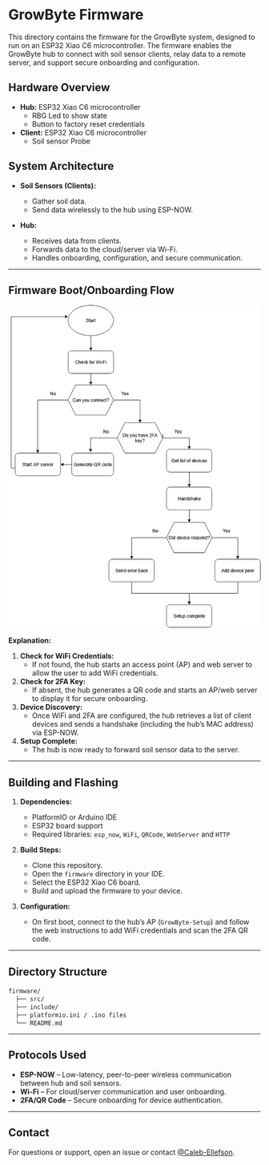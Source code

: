 # GrowByte Firmware

This directory contains the firmware for the GrowByte system, designed to run on an ESP32 Xiao C6 microcontroller. The firmware enables the GrowByte hub to connect with soil sensor clients, relay data to a remote server, and support secure onboarding and configuration.

## Hardware Overview

- **Hub:** ESP32 Xiao C6 microcontroller
  - RBG Led to show state
  - Button to factory reset credentials
- **Client:** ESP32 Xiao C6 microcontroller
  - Soil sensor Probe

## System Architecture

- **Soil Sensors (Clients):**  
  - Gather soil data.
  - Send data wirelessly to the hub using ESP-NOW.

- **Hub:**  
  - Receives data from clients.
  - Forwards data to the cloud/server via Wi-Fi.
  - Handles onboarding, configuration, and secure communication.

---

## Firmware Boot/Onboarding Flow

<div align="center">
  <img src="../client/src/assets/State-Diagram.drawio.png" alt="State Diagram" width="600">
</div>

**Explanation:**
1. **Check for WiFi Credentials:**  
   - If not found, the hub starts an access point (AP) and web server to allow the user to add WiFi credentials.
2. **Check for 2FA Key:**  
   - If absent, the hub generates a QR code and starts an AP/web server to display it for secure onboarding.
3. **Device Discovery:**  
   - Once WiFi and 2FA are configured, the hub retrieves a list of client devices and sends a handshake (including the hub’s MAC address) via ESP-NOW.
4. **Setup Complete:**  
   - The hub is now ready to forward soil sensor data to the server.

---

## Building and Flashing

1. **Dependencies:**  
   - PlatformIO or Arduino IDE  
   - ESP32 board support  
   - Required libraries: `esp_now`, `WiFi`, `QRCode`, `WebServer` and `HTTP`

2. **Build Steps:**  
   - Clone this repository.
   - Open the `firmware` directory in your IDE.
   - Select the ESP32 Xiao C6 board.
   - Build and upload the firmware to your device.

3. **Configuration:**  
   - On first boot, connect to the hub’s AP (`GrowByte-Setup`) and follow the web instructions to add WiFi credentials and scan the 2FA QR code.

---

## Directory Structure

```
firmware/
  ├── src/
  ├── include/
  ├── platformio.ini / .ino files
  └── README.md
```

---

## Protocols Used

- **ESP-NOW** – Low-latency, peer-to-peer wireless communication between hub and soil sensors.
- **Wi-Fi** – For cloud/server communication and user onboarding.
- **2FA/QR Code** – Secure onboarding for device authentication.

---



## Contact

For questions or support, open an issue or contact [@Caleb-Ellefson](https://github.com/Caleb-Ellefson).





